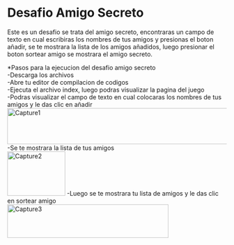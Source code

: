 # Desafio Amigo Secreto
Este es un desafio se trata del amigo secreto, encontraras un campo de texto en cual escribiras los nombres de tus amigos y presionas el boton añadir, se te mostrara la lista de los amigos añadidos, luego presionar el boton sortear amigo se mostrara el amigo secreto.

*Pasos para la ejecucion del desafio amigo secreto  
-Descarga los archivos  
-Abre tu editor de compilacion de codigos  
-Ejecuta el archivo index, luego podras visualizar la pagina del juego  
-Podras visualizar el campo de texto en cual colocaras los nombres de tus amigos y le das clic en añadir  
<img width="643" height="83" alt="Capture1" src="https://github.com/user-attachments/assets/3db31121-a38b-4eb9-bfb2-139e6389461d" />
-Se te mostrara la lista de tus amigos  
<img width="133" height="102" alt="Capture2" src="https://github.com/user-attachments/assets/580fd8e7-168f-4ec3-be68-cd0978032b6f" />
-Luego se te mostrara tu lista de amigos y le das clic en sortear amigo  
<img width="370" height="77" alt="Capture3" src="https://github.com/user-attachments/assets/8b296987-f8e2-483b-8582-852e735385d6" />

